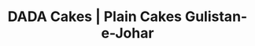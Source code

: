 ---
title: "DADA Cakes | Plain Cakes Gulistan-e-Johar"
url: /karachi/dada-cakes-plain-cakes-gulistan-e-johar/
shop: bakery
---